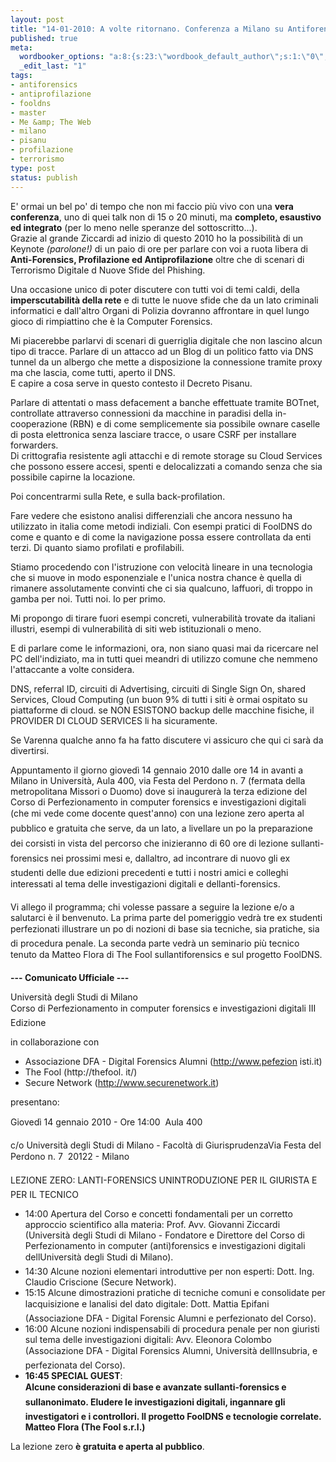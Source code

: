 ```yaml
--- 
layout: post
title: "14-01-2010: A volte ritornano. Conferenza a Milano su Antiforensics e Stato dell\xE2\x80\x99Arte"
published: true
meta: 
  wordbooker_options: "a:8:{s:23:\"wordbook_default_author\";s:1:\"0\";s:29:\"wordbook_republish_time_frame\";s:2:\"10\";s:18:\"wordbook_attribute\";s:31:\"Posted a new post on their blog\";s:29:\"wordbooker_status_update_text\";s:35:\": New blog post :  %title% - %link%\";s:19:\"wordbook_actionlink\";s:3:\"300\";s:18:\"wordbook_orandpage\";s:1:\"2\";s:23:\"wordbook_extract_length\";s:3:\"256\";s:18:\"wordbook_page_post\";s:4:\"-100\";}"
  _edit_last: "1"
tags: 
- antiforensics
- antiprofilazione
- fooldns
- master
- Me &amp; The Web
- milano
- pisanu
- profilazione
- terrorismo
type: post
status: publish
---
```

E' ormai un bel po' di tempo che non mi faccio più vivo con una **vera conferenza**, uno di quei talk non di 15 o 20 minuti, ma **completo, esaustivo ed integrato** (per lo meno nelle speranze del sottoscritto...).  
Grazie al grande Ziccardi ad inizio di questo 2010 ho la possibilità di un Keynote *(parolone!)* di un paio di ore per parlare con voi a ruota libera di **Anti-Forensics, Profilazione ed Antiprofilazione** oltre che di scenari di Terrorismo Digitale d Nuove Sfide del Phishing.   
  
Una occasione unico di poter discutere con tutti voi di temi caldi, della **imperscutabilità della rete** e di tutte le nuove sfide che da un lato criminali informatici e dall'altro Organi di Polizia dovranno affrontare in quel lungo gioco di rimpiattino che è la Computer Forensics.  
  
Mi piacerebbe parlarvi di scenari di guerriglia digitale che non lascino alcun tipo di tracce. Parlare di un attacco ad un Blog di un politico fatto via DNS tunnel da un albergo che mette a disposizione la connessione tramite proxy ma che lascia, come tutti, aperto il DNS.  
E capire a cosa serve in questo contesto il Decreto Pisanu.  
  
Parlare di attentati o mass defacement a banche effettuate tramite BOTnet, controllate attraverso connessioni da macchine in paradisi della in-cooperazione (RBN) e di come semplicemente sia possibile ownare caselle di posta elettronica senza lasciare tracce, o usare CSRF per installare forwarders.    
Di crittografia resistente agli attacchi e di remote storage su Cloud Services che possono essere accesi, spenti e delocalizzati a comando senza che sia possibile capirne la locazione.  
  
Poi concentrarmi sulla Rete, e sulla back-profilation.  
  
Fare vedere che esistono analisi differenziali che ancora nessuno ha utilizzato in italia come metodi indiziali.
Con esempi pratici di FoolDNS do come e quanto  e di come la navigazione possa essere controllata da enti terzi. Di quanto siamo profilati e profilabili.  
  
Stiamo procedendo con l'istruzione con velocità lineare in una tecnologia che si muove in modo esponenziale e l'unica nostra chance è quella di rimanere assolutamente convinti che ci sia qualcuno, laffuori, di troppo in gamba per noi. Tutti noi. Io per primo.  
  
Mi propongo di tirare fuori esempi concreti, vulnerabilità trovate da italiani illustri, esempi di vulnerabilità di siti web istituzionali o meno.  
  
E di parlare come le informazioni, ora, non siano quasi mai da ricercare nel PC dell'indiziato, ma in tutti quei meandri di utilizzo comune che nemmeno l'attaccante a volte considera.  
  
DNS, referral ID, circuiti di Advertising, circuiti di Single Sign On, shared Services, Cloud Computing (un buon 9% di tutti i siti è ormai ospitato su piattaforme di cloud. se NON ESISTONO backup delle macchine fisiche, il PROVIDER DI CLOUD SERVICES li ha sicuramente.   
  
Se Varenna qualche anno fa ha fatto discutere vi assicuro che qui ci
sarà da divertirsi.
  
Appuntamento il giorno giovedì 14 gennaio 2010 dalle ore 14 in avanti a Milano in Università, Aula 400, via Festa del Perdono n. 7 (fermata della metropolitana Missori o Duomo) dove si inaugurerà la terza edizione del Corso di Perfezionamento in computer forensics e investigazioni digitali (che mi vede come docente quest'anno) con una lezione zero aperta al pubblico e gratuita che serve, da un lato, a livellare un po la preparazione dei corsisti in vista del percorso che inizieranno di 60 ore di lezione sullanti-forensics nei prossimi mesi e, dallaltro, ad incontrare di nuovo gli ex studenti delle due edizioni precedenti e tutti i nostri amici e colleghi interessati al tema delle investigazioni digitali e dellanti-forensics.  
  
Vi allego il programma; chi volesse passare a seguire la lezione e/o a salutarci è il benvenuto. La prima parte del pomeriggio vedrà tre ex studenti perfezionati illustrare un po di nozioni di base sia tecniche, sia pratiche, sia di procedura penale. La seconda parte vedrà un seminario più tecnico tenuto da Matteo Flora di The Fool sullantiforensics e sul progetto FoolDNS.



**--- Comunicato Ufficiale ---** 

Università degli Studi di Milano  
Corso di Perfezionamento in computer forensics e investigazioni digitali  III Edizione  
  
in collaborazione con  
  
* Associazione DFA - Digital Forensics Alumni (http://www.pefezion isti.it)  
* The Fool (http://thefool. it/)  
* Secure Network (http://www.securenetwork.it)
  
presentano:  
  
Giovedì 14 gennaio 2010 - Ore 14:00  Aula 400  
  
c/o Università degli Studi di Milano - Facoltà di GiurisprudenzaVia Festa del Perdono n. 7  20122 - Milano
  
LEZIONE ZERO: LANTI-FORENSICS UNINTRODUZIONE PER IL GIURISTA E PER IL TECNICO  
  
* 14:00  Apertura del Corso e concetti fondamentali per un corretto approccio scientifico alla materia: Prof. Avv. Giovanni Ziccardi (Università degli Studi di Milano - Fondatore e Direttore del Corso di Perfezionamento in computer (anti)forensics e investigazioni digitali dellUniversità degli Studi di Milano).  
* 14:30  Alcune nozioni elementari introduttive per non esperti: Dott. Ing. Claudio Criscione (Secure Network).  
* 15:15  Alcune dimostrazioni pratiche di tecniche comuni e consolidate per lacquisizione e lanalisi del dato digitale: Dott. Mattia Epifani (Associazione DFA - Digital Forensic Alumni e perfezionato del Corso).  
* 16:00  Alcune nozioni indispensabili di procedura penale per non giuristi sul tema delle investigazioni digitali: Avv. Eleonora Colombo (Associazione DFA - Digital Forensics Alumni, Università dellInsubria, e perfezionata del Corso).  
* **16:45 SPECIAL GUEST**:   
    **Alcune considerazioni di base e avanzate sullanti-forensics e sullanonimato. Eludere le investigazioni digitali, ingannare gli investigatori e i controllori. Il progetto FoolDNS e tecnologie correlate.   Matteo Flora (The Fool s.r.l.)**  
  

La lezione zero **è gratuita e aperta al pubblico**.    
  
  
 
